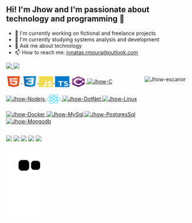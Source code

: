 ## Hi! I'm Jhow and I'm passionate about technology and programming 👋


- 🔭 I'm currently working on fictional and freelance projects
- 🌱 I'm currently studying systems analysis and development
- 💬 Ask me about technology
- 📫 How to reach me: jonatas.rmoura@outlook.com

 <div>
  <a href="https://github.com/jonatasrmoura">
  <img height="180em" src="https://github-readme-stats.vercel.app/api?username=jonatasrmoura&show_icons=true&theme=dracula&include_all_commits=true&count_private=true"/>
  <img height="180em" src="https://github-readme-stats.vercel.app/api/top-langs/?username=jonatasrmoura&layout=compact&langs_count=7&theme=dracula"/>
</div>
  
<div style="display: inline_block"><br>
   <img align="center" alt="Jhow-HTML" height="30" width="40" src="https://raw.githubusercontent.com/devicons/devicon/master/icons/html5/html5-original.svg">
  <img align="center" alt="Jhow-CSS" height="30" width="40" src="https://raw.githubusercontent.com/devicons/devicon/master/icons/css3/css3-original.svg">
  <img align="center" alt="Jhow-Js" height="30" width="40" src="https://raw.githubusercontent.com/devicons/devicon/master/icons/javascript/javascript-plain.svg">
  <img align="center" alt="Jhow-Ts" height="30" width="40" src="https://raw.githubusercontent.com/devicons/devicon/master/icons/typescript/typescript-plain.svg">
  <img align="center" alt="Jhow-Csharp" height="30" width="40" src="https://raw.githubusercontent.com/devicons/devicon/master/icons/csharp/csharp-original.svg">
  <img align="center" alt="Jhow-C" height="30" width="40" src="https://cdn.jsdelivr.net/gh/devicons/devicon/icons/c/c-original.svg">
  
  <img align="right" alt="Jhow-escanor" height="148" width="128" src="https://i.pinimg.com/564x/cb/1f/fb/cb1ffbf9551927decfc1fc2bc73412ed.jpg">
</div>
<div style="display: inline_block"><br>
   <img align="center" alt="Jhow-Nodejs" height="30" width="40" src="https://cdn.jsdelivr.net/gh/devicons/devicon/icons/nodejs/nodejs-original.svg">
   <img align="center" alt="Jhow-React" height="30" width="40" src="https://raw.githubusercontent.com/devicons/devicon/master/icons/react/react-original.svg">
   <img align="center" alt="Jhow-DotNet" height="30" width="40" src="https://cdn.jsdelivr.net/gh/devicons/devicon/icons/dot-net/dot-net-original.svg">
   <img align="center" alt="Jhow-Linux" height="30" width="40" src="https://cdn.jsdelivr.net/gh/devicons/devicon/icons/linux/linux-original.svg">
</div>
</div>
<div style="display: inline_block"><br>
   <img align="center" alt="Jhow-Docker" height="30" width="40" src="https://cdn.jsdelivr.net/gh/devicons/devicon/icons/docker/docker-original-wordmark.svg">
   <img align="center" alt="Jhow-MySql" height="30" width="40" src="https://cdn.jsdelivr.net/gh/devicons/devicon/icons/mysql/mysql-original-wordmark.svg">
   <img align="center" alt="Jhow-PostgresSql" height="30" width="40" src="https://cdn.jsdelivr.net/gh/devicons/devicon/icons/postgresql/postgresql-original.svg">
   <img align="center" alt="Jhow-Mongodb" height="30" width="40" src="https://cdn.jsdelivr.net/gh/devicons/devicon/icons/mongodb/mongodb-original-wordmark.svg">
</div>

##

<div> 
  <a href="" target="_blank"><img src="https://img.shields.io/badge/-Instagram-%23E4405F?style=for-the-badge&logo=instagram&logoColor=white" target="_blank"></a>
 <a href="https://discord.com/channels/876848722988900453/876848722988900455" target="_blank"><img src="https://img.shields.io/badge/Discord-7289DA?style=for-the-badge&logo=discord&logoColor=white" target="_blank"></a> 
 <a href = "mailto:jonatas.rmoura@outlook.com"><img src="https://img.shields.io/badge/Microsoft_Outlook-0078D4?style=for-the-badge&logo=microsoft-outlook&logoColor=white" target="_blank"></a>
  <a href = "mailto:jonatasrosa04@gmail.com"><img src="https://img.shields.io/badge/-Gmail-%23333?style=for-the-badge&logo=gmail&logoColor=white" target="_blank"></a>
  <a href="https://www.linkedin.com/in/jonatas-rosa-moura-235574193" target="_blank"><img src="https://img.shields.io/badge/-LinkedIn-%230077B5?style=for-the-badge&logo=linkedin&logoColor=white" target="_blank"></a>
 
  ![Snake animation](https://github.com/rafaballerini/rafaballerini/blob/output/github-contribution-grid-snake.svg)
 
</div>
